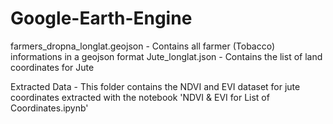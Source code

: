 # Google-Earth-Engine


farmers_dropna_longlat.geojson - Contains all farmer (Tobacco) informations in a geojson format
Jute_longlat.json - Contains the list of land coordinates for Jute

Extracted Data - This folder contains the NDVI and EVI dataset for jute coordinates extracted with the notebook 'NDVI & EVI for List of Coordinates.ipynb'

